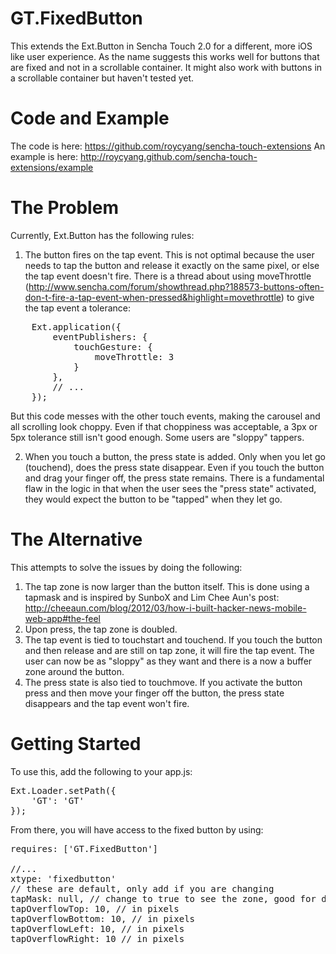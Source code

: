 GT.FixedButton
==============

This extends the Ext.Button in Sencha Touch 2.0 for a different, more iOS like user experience.  As the name suggests this works well for buttons that are fixed and not in a scrollable container.  It might also work with buttons in a scrollable container but haven't tested yet.

Code and Example
===============
The code is here: https://github.com/roycyang/sencha-touch-extensions
An example is here: http://roycyang.github.com/sencha-touch-extensions/example


The Problem
=============== 

Currently, Ext.Button has the following rules:

1.  The button fires on the tap event.  This is not optimal because the user needs to tap the button and release it exactly on the same pixel, or else the tap event doesn't fire.  There is a thread about using moveThrottle (http://www.sencha.com/forum/showthread.php?188573-buttons-often-don-t-fire-a-tap-event-when-pressed&highlight=movethrottle) to give the tap event a tolerance:

<pre>
	Ext.application({
	    eventPublishers: {
	        touchGesture: {
	            moveThrottle: 3
	        }
	    },
	    // ...
	});
</pre>

But this code messes with the other touch events, making the carousel and all scrolling look choppy.  Even if that choppiness was acceptable, a 3px or 5px tolerance still isn't good enough.  Some users are "sloppy" tappers.

2.  When you touch a button, the press state is added.  Only when you let go (touchend), does the press state disappear.  Even if you touch the button and drag your finger off, the press state remains.  There is a fundamental flaw in the logic in that when the user sees the "press state" activated, they would expect the button to be "tapped" when they let go.

The Alternative
===============

This attempts to solve the issues by doing the following:

1.  The tap zone is now larger than the button itself.  This is done using a tapmask and is inspired by SunboX and Lim Chee Aun's post: http://cheeaun.com/blog/2012/03/how-i-built-hacker-news-mobile-web-app#the-feel
2.  Upon press, the tap zone is doubled.
3.  The tap event is tied to touchstart and touchend.  If you touch the button and then release and are still on tap zone, it will fire the tap event.  The user can now be as "sloppy" as they want and there is a now a buffer zone around the button.
4.  The press state is also tied to touchmove.  If you activate the button press and then move your finger off the button, the press state disappears and the tap event won't fire.


Getting Started
===============

To use this, add the following to your app.js:

<pre>
Ext.Loader.setPath({
    'GT': 'GT'
});
</pre>

From there, you will have access to the fixed button by using:

<pre>
requires: ['GT.FixedButton']

//...
xtype: 'fixedbutton'
// these are default, only add if you are changing
tapMask: null, // change to true to see the zone, good for debugging
tapOverflowTop: 10, // in pixels
tapOverflowBottom: 10, // in pixels
tapOverflowLeft: 10, // in pixels
tapOverflowRight: 10 // in pixels
</pre>